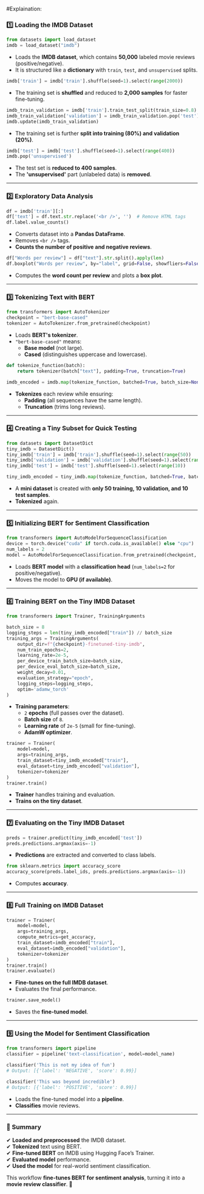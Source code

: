 #Explaination:
### **1️⃣ Loading the IMDB Dataset**
```python
from datasets import load_dataset
imdb = load_dataset("imdb")
```
- Loads the **IMDB dataset**, which contains **50,000** labeled movie reviews (positive/negative).
- It is structured like a **dictionary** with `train`, `test`, and `unsupervised` splits.

```python
imdb['train'] = imdb['train'].shuffle(seed=1).select(range(2000))
```
- The training set is **shuffled** and reduced to **2,000 samples** for faster fine-tuning.

```python
imdb_train_validation = imdb['train'].train_test_split(train_size=0.8)
imdb_train_validation['validation'] = imdb_train_validation.pop('test')
imdb.update(imdb_train_validation)
```
- The training set is further **split into training (80%) and validation (20%)**.

```python
imdb['test'] = imdb['test'].shuffle(seed=1).select(range(400))
imdb.pop('unsupervised')
```
- The test set is **reduced to 400 samples**.
- The **'unsupervised'** part (unlabeled data) is **removed**.

---

### **2️⃣ Exploratory Data Analysis**
```python
df = imdb['train'][:]
df['text'] = df.text.str.replace('<br />', '')  # Remove HTML tags
df.label.value_counts()
```
- Converts dataset into a **Pandas DataFrame**.
- Removes `<br />` tags.
- **Counts the number of positive and negative reviews**.

```python
df["Words per review"] = df["text"].str.split().apply(len)
df.boxplot("Words per review", by="label", grid=False, showfliers=False, color="black")
```
- Computes the **word count per review** and plots a **box plot**.

---

### **3️⃣ Tokenizing Text with BERT**
```python
from transformers import AutoTokenizer
checkpoint = "bert-base-cased"
tokenizer = AutoTokenizer.from_pretrained(checkpoint)
```
- Loads **BERT's tokenizer**.
- `"bert-base-cased"` means:
  - **Base model** (not large).
  - **Cased** (distinguishes uppercase and lowercase).

```python
def tokenize_function(batch):
    return tokenizer(batch["text"], padding=True, truncation=True)

imdb_encoded = imdb.map(tokenize_function, batched=True, batch_size=None)
```
- **Tokenizes** each review while ensuring:
  - **Padding** (all sequences have the same length).
  - **Truncation** (trims long reviews).

---

### **4️⃣ Creating a Tiny Subset for Quick Testing**
```python
from datasets import DatasetDict
tiny_imdb = DatasetDict()
tiny_imdb['train'] = imdb['train'].shuffle(seed=1).select(range(50))
tiny_imdb['validation'] = imdb['validation'].shuffle(seed=1).select(range(10))
tiny_imdb['test'] = imdb['test'].shuffle(seed=1).select(range(10))

tiny_imdb_encoded = tiny_imdb.map(tokenize_function, batched=True, batch_size=None)
```
- A **mini dataset** is created with **only 50 training, 10 validation, and 10 test samples**.
- **Tokenized** again.

---

### **5️⃣ Initializing BERT for Sentiment Classification**
```python
from transformers import AutoModelForSequenceClassification
device = torch.device("cuda" if torch.cuda.is_available() else "cpu")
num_labels = 2
model = AutoModelForSequenceClassification.from_pretrained(checkpoint, num_labels=num_labels).to(device)
```
- Loads **BERT model** with a **classification head** (`num_labels=2` for positive/negative).
- Moves the model to **GPU (if available)**.

---

### **6️⃣ Training BERT on the Tiny IMDB Dataset**
```python
from transformers import Trainer, TrainingArguments

batch_size = 8
logging_steps = len(tiny_imdb_encoded["train"]) // batch_size
training_args = TrainingArguments(
    output_dir=f"{checkpoint}-finetuned-tiny-imdb",
    num_train_epochs=2,
    learning_rate=2e-5,
    per_device_train_batch_size=batch_size,
    per_device_eval_batch_size=batch_size,
    weight_decay=0.01,
    evaluation_strategy="epoch",
    logging_steps=logging_steps,
    optim='adamw_torch'
)
```
- **Training parameters**:
  - `2` **epochs** (full passes over the dataset).
  - **Batch size** of `8`.
  - **Learning rate** of `2e-5` (small for fine-tuning).
  - **AdamW optimizer**.

```python
trainer = Trainer(
    model=model,
    args=training_args,
    train_dataset=tiny_imdb_encoded["train"],
    eval_dataset=tiny_imdb_encoded["validation"],
    tokenizer=tokenizer
)
trainer.train()
```
- **Trainer** handles training and evaluation.
- **Trains on the tiny dataset**.

---

### **7️⃣ Evaluating on the Tiny IMDB Dataset**
```python
preds = trainer.predict(tiny_imdb_encoded['test'])
preds.predictions.argmax(axis=-1)
```
- **Predictions** are extracted and converted to class labels.

```python
from sklearn.metrics import accuracy_score
accuracy_score(preds.label_ids, preds.predictions.argmax(axis=-1))
```
- Computes **accuracy**.

---

### **8️⃣ Full Training on IMDB Dataset**
```python
trainer = Trainer(
    model=model,
    args=training_args,
    compute_metrics=get_accuracy,
    train_dataset=imdb_encoded["train"],
    eval_dataset=imdb_encoded["validation"],
    tokenizer=tokenizer
)
trainer.train()
trainer.evaluate()
```
- **Fine-tunes on the full IMDB dataset**.
- Evaluates the final performance.

```python
trainer.save_model()
```
- Saves the **fine-tuned model**.

---

### **9️⃣ Using the Model for Sentiment Classification**
```python
from transformers import pipeline
classifier = pipeline('text-classification', model=model_name)

classifier('This is not my idea of fun')
# Output: [{'label': 'NEGATIVE', 'score': 0.99}]

classifier('This was beyond incredible')
# Output: [{'label': 'POSITIVE', 'score': 0.99}]
```
- Loads the fine-tuned model into a **pipeline**.
- **Classifies** movie reviews.

---

### **🔑 Summary**
✔ **Loaded and preprocessed** the IMDB dataset.  
✔ **Tokenized** text using BERT.  
✔ **Fine-tuned BERT** on IMDB using Hugging Face’s Trainer.  
✔ **Evaluated model** performance.  
✔ **Used the model** for real-world sentiment classification.

This workflow **fine-tunes BERT for sentiment analysis**, turning it into a **movie review classifier**. 🚀
